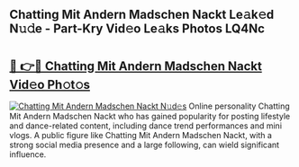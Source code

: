 ## Chatting Mit Andern Madschen Nackt Le𝚊k𝚎d N𝚞𝚍e - Part-Kry Vid𝚎o Le𝚊ks Photos LQ4Nc

# <h2><a href="http://fb4uij.evod.top/?m=Chatting+Mit+Andern+Madschen+Nackt">🔗 👉🔴 Chatting Mit Andern Madschen Nackt Vid𝚎o Ph𝚘t𝚘s</a></h2>

[![Chatting Mit Andern Madschen Nackt N𝚞d𝚎s](https://i.imgur.com/8V9OHl7.gif)](http://fb4uij.evod.top/?m=Chatting+Mit+Andern+Madschen+Nackt)
Online personality Chatting Mit Andern Madschen Nackt who has gained popularity for posting lifestyle and dance-related content, including dance trend performances and mini vlogs. A public figure like Chatting Mit Andern Madschen Nackt, with a strong social media presence and a large following, can wield significant influence. 
